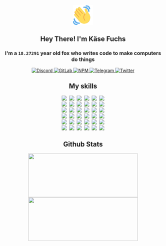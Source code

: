 <div><p align=center><img src=./resources/images/wave.gif width=64px height=64px></p><h2 align=center>Hey There! I'm Käse Fuchs</h2><h3 align=center>I'm a <code>18.27291</code> year old fox who writes code to make computers do things</h3><p align=center><a href=https://discord.com/users/507526681125322772><img alt=Discord src="https://img.shields.io/badge/Discord-5865F2?logo=discord&logoColor=white&style=flat-square#41cf086249f0e2bb431da0d44fc2305a"> </a><a href=https://gitlab.com/kasefuchs><img alt=GitLab src="https://img.shields.io/badge/GitLab-330F63?logo=gitlab&logoColor=white&style=flat-square#41cf086249f0e2bb431da0d44fc2305a"> </a><a href=https://npmjs.com/~kasefuchs><img alt=NPM src="https://img.shields.io/badge/NPM-CB3837?logo=npm&logoColor=white&style=flat-square#41cf086249f0e2bb431da0d44fc2305a"> </a><a href=https://t.me/kasefuchs><img alt=Telegram src="https://img.shields.io/badge/Telegram-2CA5E0?logo=telegram&logoColor=white&style=flat-square#41cf086249f0e2bb431da0d44fc2305a"> </a><a href=https://twitter.com/kasefuchs><img alt=Twitter src="https://img.shields.io/badge/Twitter-1DA1F2?logo=twitter&logoColor=white&style=flat-square#41cf086249f0e2bb431da0d44fc2305a"></a></p><h2 align=center>My skills</h2><p align=center><a href=https://aws.amazon.com/ ><picture><source srcset="https://skillicons.dev/icons?i=aws&theme=dark#41cf086249f0e2bb431da0d44fc2305a" media="(prefers-color-scheme: dark)"><source srcset="https://skillicons.dev/icons?i=aws&theme=light#41cf086249f0e2bb431da0d44fc2305a" media="(prefers-color-scheme: light), (prefers-color-scheme: no-preference)"><img src="https://skillicons.dev/icons?i=aws&theme=light#41cf086249f0e2bb431da0d44fc2305a"></picture></a>&nbsp;&nbsp;<a href=https://en.wikipedia.org/wiki/Bash_(Unix_shell)><picture><source srcset="https://skillicons.dev/icons?i=bash&theme=dark#41cf086249f0e2bb431da0d44fc2305a" media="(prefers-color-scheme: dark)"><source srcset="https://skillicons.dev/icons?i=bash&theme=light#41cf086249f0e2bb431da0d44fc2305a" media="(prefers-color-scheme: light), (prefers-color-scheme: no-preference)"><img src="https://skillicons.dev/icons?i=bash&theme=light#41cf086249f0e2bb431da0d44fc2305a"></picture></a>&nbsp;&nbsp;<a href=https://discord.com/developers/docs><picture><source srcset="https://skillicons.dev/icons?i=bots&theme=dark#41cf086249f0e2bb431da0d44fc2305a" media="(prefers-color-scheme: dark)"><source srcset="https://skillicons.dev/icons?i=bots&theme=light#41cf086249f0e2bb431da0d44fc2305a" media="(prefers-color-scheme: light), (prefers-color-scheme: no-preference)"><img src="https://skillicons.dev/icons?i=bots&theme=light#41cf086249f0e2bb431da0d44fc2305a"></picture></a>&nbsp;&nbsp;<a href=https://www.cloudflare.com/ ><picture><source srcset="https://skillicons.dev/icons?i=cloudflare&theme=dark#41cf086249f0e2bb431da0d44fc2305a" media="(prefers-color-scheme: dark)"><source srcset="https://skillicons.dev/icons?i=cloudflare&theme=light#41cf086249f0e2bb431da0d44fc2305a" media="(prefers-color-scheme: light), (prefers-color-scheme: no-preference)"><img src="https://skillicons.dev/icons?i=cloudflare&theme=light#41cf086249f0e2bb431da0d44fc2305a"></picture></a>&nbsp;&nbsp;<a href=https://en.wikipedia.org/wiki/CSS><picture><source srcset="https://skillicons.dev/icons?i=css&theme=dark#41cf086249f0e2bb431da0d44fc2305a" media="(prefers-color-scheme: dark)"><source srcset="https://skillicons.dev/icons?i=css&theme=light#41cf086249f0e2bb431da0d44fc2305a" media="(prefers-color-scheme: light), (prefers-color-scheme: no-preference)"><img src="https://skillicons.dev/icons?i=css&theme=light#41cf086249f0e2bb431da0d44fc2305a"></picture></a>&nbsp;&nbsp;<a href=https://www.docker.com/ ><picture><source srcset="https://skillicons.dev/icons?i=docker&theme=dark#41cf086249f0e2bb431da0d44fc2305a" media="(prefers-color-scheme: dark)"><source srcset="https://skillicons.dev/icons?i=docker&theme=light#41cf086249f0e2bb431da0d44fc2305a" media="(prefers-color-scheme: light), (prefers-color-scheme: no-preference)"><img src="https://skillicons.dev/icons?i=docker&theme=light#41cf086249f0e2bb431da0d44fc2305a"></picture></a><br><a href=https://www.electronjs.org/ ><picture><source srcset="https://skillicons.dev/icons?i=electron&theme=dark#41cf086249f0e2bb431da0d44fc2305a" media="(prefers-color-scheme: dark)"><source srcset="https://skillicons.dev/icons?i=electron&theme=light#41cf086249f0e2bb431da0d44fc2305a" media="(prefers-color-scheme: light), (prefers-color-scheme: no-preference)"><img src="https://skillicons.dev/icons?i=electron&theme=light#41cf086249f0e2bb431da0d44fc2305a"></picture></a>&nbsp;&nbsp;<a href=https://expressjs.com/ ><picture><source srcset="https://skillicons.dev/icons?i=express&theme=dark#41cf086249f0e2bb431da0d44fc2305a" media="(prefers-color-scheme: dark)"><source srcset="https://skillicons.dev/icons?i=express&theme=light#41cf086249f0e2bb431da0d44fc2305a" media="(prefers-color-scheme: light), (prefers-color-scheme: no-preference)"><img src="https://skillicons.dev/icons?i=express&theme=light#41cf086249f0e2bb431da0d44fc2305a"></picture></a>&nbsp;&nbsp;<a href=https://www.figma.com/ ><picture><source srcset="https://skillicons.dev/icons?i=figma&theme=dark#41cf086249f0e2bb431da0d44fc2305a" media="(prefers-color-scheme: dark)"><source srcset="https://skillicons.dev/icons?i=figma&theme=light#41cf086249f0e2bb431da0d44fc2305a" media="(prefers-color-scheme: light), (prefers-color-scheme: no-preference)"><img src="https://skillicons.dev/icons?i=figma&theme=light#41cf086249f0e2bb431da0d44fc2305a"></picture></a>&nbsp;&nbsp;<a href=https://firebase.google.com/ ><picture><source srcset="https://skillicons.dev/icons?i=firebase&theme=dark#41cf086249f0e2bb431da0d44fc2305a" media="(prefers-color-scheme: dark)"><source srcset="https://skillicons.dev/icons?i=firebase&theme=light#41cf086249f0e2bb431da0d44fc2305a" media="(prefers-color-scheme: light), (prefers-color-scheme: no-preference)"><img src="https://skillicons.dev/icons?i=firebase&theme=light#41cf086249f0e2bb431da0d44fc2305a"></picture></a>&nbsp;&nbsp;<a href=https://flask.palletsprojects.com/ ><picture><source srcset="https://skillicons.dev/icons?i=flask&theme=dark#41cf086249f0e2bb431da0d44fc2305a" media="(prefers-color-scheme: dark)"><source srcset="https://skillicons.dev/icons?i=flask&theme=light#41cf086249f0e2bb431da0d44fc2305a" media="(prefers-color-scheme: light), (prefers-color-scheme: no-preference)"><img src="https://skillicons.dev/icons?i=flask&theme=light#41cf086249f0e2bb431da0d44fc2305a"></picture></a>&nbsp;&nbsp;<a href=https://cloud.google.com/ ><picture><source srcset="https://skillicons.dev/icons?i=gcp&theme=dark#41cf086249f0e2bb431da0d44fc2305a" media="(prefers-color-scheme: dark)"><source srcset="https://skillicons.dev/icons?i=gcp&theme=light#41cf086249f0e2bb431da0d44fc2305a" media="(prefers-color-scheme: light), (prefers-color-scheme: no-preference)"><img src="https://skillicons.dev/icons?i=gcp&theme=light#41cf086249f0e2bb431da0d44fc2305a"></picture></a><br><a href=https://git-scm.com/ ><picture><source srcset="https://skillicons.dev/icons?i=git&theme=dark#41cf086249f0e2bb431da0d44fc2305a" media="(prefers-color-scheme: dark)"><source srcset="https://skillicons.dev/icons?i=git&theme=light#41cf086249f0e2bb431da0d44fc2305a" media="(prefers-color-scheme: light), (prefers-color-scheme: no-preference)"><img src="https://skillicons.dev/icons?i=git&theme=light#41cf086249f0e2bb431da0d44fc2305a"></picture></a>&nbsp;&nbsp;<a href=https://github.com/ ><picture><source srcset="https://skillicons.dev/icons?i=github&theme=dark#41cf086249f0e2bb431da0d44fc2305a" media="(prefers-color-scheme: dark)"><source srcset="https://skillicons.dev/icons?i=github&theme=light#41cf086249f0e2bb431da0d44fc2305a" media="(prefers-color-scheme: light), (prefers-color-scheme: no-preference)"><img src="https://skillicons.dev/icons?i=github&theme=light#41cf086249f0e2bb431da0d44fc2305a"></picture></a>&nbsp;&nbsp;<a href=https://gitlab.com/ ><picture><source srcset="https://skillicons.dev/icons?i=gitlab&theme=dark#41cf086249f0e2bb431da0d44fc2305a" media="(prefers-color-scheme: dark)"><source srcset="https://skillicons.dev/icons?i=gitlab&theme=light#41cf086249f0e2bb431da0d44fc2305a" media="(prefers-color-scheme: light), (prefers-color-scheme: no-preference)"><img src="https://skillicons.dev/icons?i=gitlab&theme=light#41cf086249f0e2bb431da0d44fc2305a"></picture></a>&nbsp;&nbsp;<a href=https://www.heroku.com/ ><picture><source srcset="https://skillicons.dev/icons?i=heroku&theme=dark#41cf086249f0e2bb431da0d44fc2305a" media="(prefers-color-scheme: dark)"><source srcset="https://skillicons.dev/icons?i=heroku&theme=light#41cf086249f0e2bb431da0d44fc2305a" media="(prefers-color-scheme: light), (prefers-color-scheme: no-preference)"><img src="https://skillicons.dev/icons?i=heroku&theme=light#41cf086249f0e2bb431da0d44fc2305a"></picture></a>&nbsp;&nbsp;<a href=https://en.wikipedia.org/wiki/HTML><picture><source srcset="https://skillicons.dev/icons?i=html&theme=dark#41cf086249f0e2bb431da0d44fc2305a" media="(prefers-color-scheme: dark)"><source srcset="https://skillicons.dev/icons?i=html&theme=light#41cf086249f0e2bb431da0d44fc2305a" media="(prefers-color-scheme: light), (prefers-color-scheme: no-preference)"><img src="https://skillicons.dev/icons?i=html&theme=light#41cf086249f0e2bb431da0d44fc2305a"></picture></a>&nbsp;&nbsp;<a href=https://en.wikipedia.org/wiki/JavaScript><picture><source srcset="https://skillicons.dev/icons?i=js&theme=dark#41cf086249f0e2bb431da0d44fc2305a" media="(prefers-color-scheme: dark)"><source srcset="https://skillicons.dev/icons?i=js&theme=light#41cf086249f0e2bb431da0d44fc2305a" media="(prefers-color-scheme: light), (prefers-color-scheme: no-preference)"><img src="https://skillicons.dev/icons?i=js&theme=light#41cf086249f0e2bb431da0d44fc2305a"></picture></a><br><a href=https://en.wikipedia.org/wiki/Linux><picture><source srcset="https://skillicons.dev/icons?i=linux&theme=dark#41cf086249f0e2bb431da0d44fc2305a" media="(prefers-color-scheme: dark)"><source srcset="https://skillicons.dev/icons?i=linux&theme=light#41cf086249f0e2bb431da0d44fc2305a" media="(prefers-color-scheme: light), (prefers-color-scheme: no-preference)"><img src="https://skillicons.dev/icons?i=linux&theme=light#41cf086249f0e2bb431da0d44fc2305a"></picture></a>&nbsp;&nbsp;<a href=https://mui.com/ ><picture><source srcset="https://skillicons.dev/icons?i=materialui&theme=dark#41cf086249f0e2bb431da0d44fc2305a" media="(prefers-color-scheme: dark)"><source srcset="https://skillicons.dev/icons?i=materialui&theme=light#41cf086249f0e2bb431da0d44fc2305a" media="(prefers-color-scheme: light), (prefers-color-scheme: no-preference)"><img src="https://skillicons.dev/icons?i=materialui&theme=light#41cf086249f0e2bb431da0d44fc2305a"></picture></a>&nbsp;&nbsp;<a href=https://en.wikipedia.org/wiki/Markdown><picture><source srcset="https://skillicons.dev/icons?i=md&theme=dark#41cf086249f0e2bb431da0d44fc2305a" media="(prefers-color-scheme: dark)"><source srcset="https://skillicons.dev/icons?i=md&theme=light#41cf086249f0e2bb431da0d44fc2305a" media="(prefers-color-scheme: light), (prefers-color-scheme: no-preference)"><img src="https://skillicons.dev/icons?i=md&theme=light#41cf086249f0e2bb431da0d44fc2305a"></picture></a>&nbsp;&nbsp;<a href=https://www.mongodb.com/ ><picture><source srcset="https://skillicons.dev/icons?i=mongodb&theme=dark#41cf086249f0e2bb431da0d44fc2305a" media="(prefers-color-scheme: dark)"><source srcset="https://skillicons.dev/icons?i=mongodb&theme=light#41cf086249f0e2bb431da0d44fc2305a" media="(prefers-color-scheme: light), (prefers-color-scheme: no-preference)"><img src="https://skillicons.dev/icons?i=mongodb&theme=light#41cf086249f0e2bb431da0d44fc2305a"></picture></a>&nbsp;&nbsp;<a href=https://www.mysql.com/ ><picture><source srcset="https://skillicons.dev/icons?i=mysql&theme=dark#41cf086249f0e2bb431da0d44fc2305a" media="(prefers-color-scheme: dark)"><source srcset="https://skillicons.dev/icons?i=mysql&theme=light#41cf086249f0e2bb431da0d44fc2305a" media="(prefers-color-scheme: light), (prefers-color-scheme: no-preference)"><img src="https://skillicons.dev/icons?i=mysql&theme=light#41cf086249f0e2bb431da0d44fc2305a"></picture></a>&nbsp;&nbsp;<a href=https://nextjs.org/ ><picture><source srcset="https://skillicons.dev/icons?i=nextjs&theme=dark#41cf086249f0e2bb431da0d44fc2305a" media="(prefers-color-scheme: dark)"><source srcset="https://skillicons.dev/icons?i=nextjs&theme=light#41cf086249f0e2bb431da0d44fc2305a" media="(prefers-color-scheme: light), (prefers-color-scheme: no-preference)"><img src="https://skillicons.dev/icons?i=nextjs&theme=light#41cf086249f0e2bb431da0d44fc2305a"></picture></a><br><a href=https://nodejs.org/en/ ><picture><source srcset="https://skillicons.dev/icons?i=nodejs&theme=dark#41cf086249f0e2bb431da0d44fc2305a" media="(prefers-color-scheme: dark)"><source srcset="https://skillicons.dev/icons?i=nodejs&theme=light#41cf086249f0e2bb431da0d44fc2305a" media="(prefers-color-scheme: light), (prefers-color-scheme: no-preference)"><img src="https://skillicons.dev/icons?i=nodejs&theme=light#41cf086249f0e2bb431da0d44fc2305a"></picture></a>&nbsp;&nbsp;<a href=https://www.postgresql.org/ ><picture><source srcset="https://skillicons.dev/icons?i=postgres&theme=dark#41cf086249f0e2bb431da0d44fc2305a" media="(prefers-color-scheme: dark)"><source srcset="https://skillicons.dev/icons?i=postgres&theme=light#41cf086249f0e2bb431da0d44fc2305a" media="(prefers-color-scheme: light), (prefers-color-scheme: no-preference)"><img src="https://skillicons.dev/icons?i=postgres&theme=light#41cf086249f0e2bb431da0d44fc2305a"></picture></a>&nbsp;&nbsp;<a href=https://learn.microsoft.com/en-us/powershell/ ><picture><source srcset="https://skillicons.dev/icons?i=powershell&theme=dark#41cf086249f0e2bb431da0d44fc2305a" media="(prefers-color-scheme: dark)"><source srcset="https://skillicons.dev/icons?i=powershell&theme=light#41cf086249f0e2bb431da0d44fc2305a" media="(prefers-color-scheme: light), (prefers-color-scheme: no-preference)"><img src="https://skillicons.dev/icons?i=powershell&theme=light#41cf086249f0e2bb431da0d44fc2305a"></picture></a>&nbsp;&nbsp;<a href=https://www.python.org/ ><picture><source srcset="https://skillicons.dev/icons?i=py&theme=dark#41cf086249f0e2bb431da0d44fc2305a" media="(prefers-color-scheme: dark)"><source srcset="https://skillicons.dev/icons?i=py&theme=light#41cf086249f0e2bb431da0d44fc2305a" media="(prefers-color-scheme: light), (prefers-color-scheme: no-preference)"><img src="https://skillicons.dev/icons?i=py&theme=light#41cf086249f0e2bb431da0d44fc2305a"></picture></a>&nbsp;&nbsp;<a href=https://www.raspberrypi.org/ ><picture><source srcset="https://skillicons.dev/icons?i=raspberrypi&theme=dark#41cf086249f0e2bb431da0d44fc2305a" media="(prefers-color-scheme: dark)"><source srcset="https://skillicons.dev/icons?i=raspberrypi&theme=light#41cf086249f0e2bb431da0d44fc2305a" media="(prefers-color-scheme: light), (prefers-color-scheme: no-preference)"><img src="https://skillicons.dev/icons?i=raspberrypi&theme=light#41cf086249f0e2bb431da0d44fc2305a"></picture></a>&nbsp;&nbsp;<a href=https://reactjs.org/ ><picture><source srcset="https://skillicons.dev/icons?i=react&theme=dark#41cf086249f0e2bb431da0d44fc2305a" media="(prefers-color-scheme: dark)"><source srcset="https://skillicons.dev/icons?i=react&theme=light#41cf086249f0e2bb431da0d44fc2305a" media="(prefers-color-scheme: light), (prefers-color-scheme: no-preference)"><img src="https://skillicons.dev/icons?i=react&theme=light#41cf086249f0e2bb431da0d44fc2305a"></picture></a><br><a href=https://redux.js.org/ ><picture><source srcset="https://skillicons.dev/icons?i=redux&theme=dark#41cf086249f0e2bb431da0d44fc2305a" media="(prefers-color-scheme: dark)"><source srcset="https://skillicons.dev/icons?i=redux&theme=light#41cf086249f0e2bb431da0d44fc2305a" media="(prefers-color-scheme: light), (prefers-color-scheme: no-preference)"><img src="https://skillicons.dev/icons?i=redux&theme=light#41cf086249f0e2bb431da0d44fc2305a"></picture></a>&nbsp;&nbsp;<a href=https://en.wikipedia.org/wiki/Regular_expression><picture><source srcset="https://skillicons.dev/icons?i=regex&theme=dark#41cf086249f0e2bb431da0d44fc2305a" media="(prefers-color-scheme: dark)"><source srcset="https://skillicons.dev/icons?i=regex&theme=light#41cf086249f0e2bb431da0d44fc2305a" media="(prefers-color-scheme: light), (prefers-color-scheme: no-preference)"><img src="https://skillicons.dev/icons?i=regex&theme=light#41cf086249f0e2bb431da0d44fc2305a"></picture></a>&nbsp;&nbsp;<a href=https://en.wikipedia.org/wiki/Sass_(stylesheet_language)><picture><source srcset="https://skillicons.dev/icons?i=sass&theme=dark#41cf086249f0e2bb431da0d44fc2305a" media="(prefers-color-scheme: dark)"><source srcset="https://skillicons.dev/icons?i=sass&theme=light#41cf086249f0e2bb431da0d44fc2305a" media="(prefers-color-scheme: light), (prefers-color-scheme: no-preference)"><img src="https://skillicons.dev/icons?i=sass&theme=light#41cf086249f0e2bb431da0d44fc2305a"></picture></a>&nbsp;&nbsp;<a href=https://www.typescriptlang.org/ ><picture><source srcset="https://skillicons.dev/icons?i=ts&theme=dark#41cf086249f0e2bb431da0d44fc2305a" media="(prefers-color-scheme: dark)"><source srcset="https://skillicons.dev/icons?i=ts&theme=light#41cf086249f0e2bb431da0d44fc2305a" media="(prefers-color-scheme: light), (prefers-color-scheme: no-preference)"><img src="https://skillicons.dev/icons?i=ts&theme=light#41cf086249f0e2bb431da0d44fc2305a"></picture></a>&nbsp;&nbsp;<a href=https://unity.com/ ><picture><source srcset="https://skillicons.dev/icons?i=unity&theme=dark#41cf086249f0e2bb431da0d44fc2305a" media="(prefers-color-scheme: dark)"><source srcset="https://skillicons.dev/icons?i=unity&theme=light#41cf086249f0e2bb431da0d44fc2305a" media="(prefers-color-scheme: light), (prefers-color-scheme: no-preference)"><img src="https://skillicons.dev/icons?i=unity&theme=light#41cf086249f0e2bb431da0d44fc2305a"></picture></a>&nbsp;&nbsp;<a href=https://workers.cloudflare.com/ ><picture><source srcset="https://skillicons.dev/icons?i=workers&theme=dark#41cf086249f0e2bb431da0d44fc2305a" media="(prefers-color-scheme: dark)"><source srcset="https://skillicons.dev/icons?i=workers&theme=light#41cf086249f0e2bb431da0d44fc2305a" media="(prefers-color-scheme: light), (prefers-color-scheme: no-preference)"><img src="https://skillicons.dev/icons?i=workers&theme=light#41cf086249f0e2bb431da0d44fc2305a"></picture></a><br></p><h2 align=center>Github Stats</h2><p align=center><picture><source srcset="https://github-readme-stats-kasefuchs.vercel.app/api/?count_private=true&hide_border=true&hide_rank=true&line_height=20&hide_title=true&username=Kasefuchs&theme=dark#41cf086249f0e2bb431da0d44fc2305a" media="(prefers-color-scheme: dark)"><source srcset="https://github-readme-stats-kasefuchs.vercel.app/api/?count_private=true&hide_border=true&hide_rank=true&line_height=20&hide_title=true&username=Kasefuchs&theme=light#41cf086249f0e2bb431da0d44fc2305a" media="(prefers-color-scheme: light), (prefers-color-scheme: no-preference)"><img align=middle width=350 height=140 src="https://github-readme-stats-kasefuchs.vercel.app/api/?count_private=true&hide_border=true&hide_rank=true&line_height=20&hide_title=true&username=Kasefuchs&theme=light#41cf086249f0e2bb431da0d44fc2305a"></picture><picture><source srcset="https://github-readme-stats-kasefuchs.vercel.app/api/top-langs/?count_private=true&hide_border=true&layout=compact&username=Kasefuchs&theme=dark#41cf086249f0e2bb431da0d44fc2305a" media="(prefers-color-scheme: dark)"><source srcset="https://github-readme-stats-kasefuchs.vercel.app/api/top-langs/?count_private=true&hide_border=true&layout=compact&username=Kasefuchs&theme=light#41cf086249f0e2bb431da0d44fc2305a" media="(prefers-color-scheme: light), (prefers-color-scheme: no-preference)"><img align=middle width=350 height=140 src="https://github-readme-stats-kasefuchs.vercel.app/api/top-langs/?count_private=true&hide_border=true&layout=compact&username=Kasefuchs&theme=light#41cf086249f0e2bb431da0d44fc2305a"></picture></p><img src="https://hit.yhype.me/github/profile?user_id=64592097#41cf086249f0e2bb431da0d44fc2305a" alt=""></div>